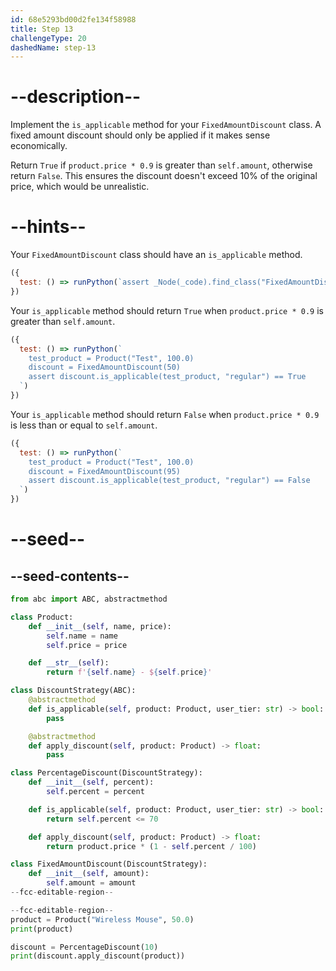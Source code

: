 ```yaml
---
id: 68e5293bd00d2fe134f58988
title: Step 13
challengeType: 20
dashedName: step-13
---
```


# --description--

Implement the `is_applicable` method for your `FixedAmountDiscount` class. A fixed amount discount should only be applied if it makes sense economically.

Return `True` if `product.price * 0.9` is greater than `self.amount`, otherwise return `False`. This ensures the discount doesn't exceed 10% of the original price, which would be unrealistic.

# --hints--

Your `FixedAmountDiscount` class should have an `is_applicable` method.

```js
({
  test: () => runPython(`assert _Node(_code).find_class("FixedAmountDiscount").has_function("is_applicable")`)
})
```

Your `is_applicable` method should return `True` when `product.price * 0.9` is greater than `self.amount`.

```js
({
  test: () => runPython(`
    test_product = Product("Test", 100.0)
    discount = FixedAmountDiscount(50)
    assert discount.is_applicable(test_product, "regular") == True
  `)
})
```

Your `is_applicable` method should return `False` when `product.price * 0.9` is less than or equal to `self.amount`.

```js
({
  test: () => runPython(`
    test_product = Product("Test", 100.0)
    discount = FixedAmountDiscount(95)
    assert discount.is_applicable(test_product, "regular") == False
  `)
})
```

# --seed--

## --seed-contents--

```py
from abc import ABC, abstractmethod

class Product:
    def __init__(self, name, price):
        self.name = name
        self.price = price

    def __str__(self):
        return f'{self.name} - ${self.price}'

class DiscountStrategy(ABC):
    @abstractmethod
    def is_applicable(self, product: Product, user_tier: str) -> bool:
        pass

    @abstractmethod
    def apply_discount(self, product: Product) -> float:
        pass

class PercentageDiscount(DiscountStrategy):
    def __init__(self, percent):
        self.percent = percent

    def is_applicable(self, product: Product, user_tier: str) -> bool:
        return self.percent <= 70

    def apply_discount(self, product: Product) -> float:
        return product.price * (1 - self.percent / 100)

class FixedAmountDiscount(DiscountStrategy):
    def __init__(self, amount):
        self.amount = amount
--fcc-editable-region--

--fcc-editable-region--
product = Product("Wireless Mouse", 50.0)
print(product)

discount = PercentageDiscount(10)
print(discount.apply_discount(product))
```
